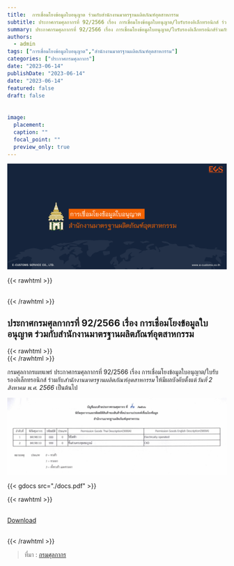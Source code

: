 ```yaml
---
title: 	การเชื่อมโยงข้อมูลใบอนุญาต ร่วมกับสำนักงานมาตรฐานผลิตภัณฑ์อุตสาหกรรม
subtitle: ประกาศกรมศุลกากรที่ 92/2566 เรื่อง การเชื่อมโยงข้อมูลใบอนุญาต/ใบรับรองอิเล็กทรอนิกส์ ร่วมกับสํานักงานมาตรฐานผลิตภัณฑ์อุตสาหกรรม 
summary: ประกาศกรมศุลกากรที่ 92/2566 เรื่อง การเชื่อมโยงข้อมูลใบอนุญาต/ใบรับรองอิเล็กทรอนิกส์ร่วมกับสํานักงานมาตรฐานผลิตภัณฑ์อุตสาหกรรม
authors:
  - admin
tags: ["การเชื่อมโยงข้อมูลใบอนุญาต","สำนักงานมาตรฐานผลิตภัณฑ์อุตสาหกรรม"]
categories: ["ประกาศกรมศุลกากร"]
date: "2023-06-14"
publishDate: "2023-06-14"
date: "2023-06-14"
featured: false
draft: false


image:
  placement:
  caption: ""
  focal_point: ""
  preview_only: true
---
```


![](featured.png)

{{< rawhtml >}}
<br>
<br>

{{< /rawhtml >}}

## ประกาศกรมศุลกากรที่ 92/2566 เรื่อง การเชื่อมโยงข้อมูลใบอนุญาต ร่วมกับสำนักงานมาตรฐานผลิตภัณฑ์อุตสาหกรรม


{{< rawhtml >}}
<br>
{{< /rawhtml >}}


กรมศุลกากรเผยแพร่ ประกาศกรมศุลกากรที่ 92/2566 เรื่อง การเชื่อมโยงข้อมูลใบอนุญาต/ใบรับรองอิเล็กทรอนิกส์ ร่วมกับ*สำนักงานมาตรฐานผลิตภัณฑ์อุตสาหกรรม* ให้มีผลบังคับตั้งแต่*วันที่ 2 สิงหาคม พ.ศ. 2566* เป็นต้นไป


![](img-01.png)




{{< gdocs src="./docs.pdf" >}}


{{< rawhtml >}}
<br>

<br>
<div class="article-tags">
<a class="badge badge-danger" href="./docs.pdf" target="_blank" id="download_files_new">Download</a>

</div>
<br>

{{< /rawhtml >}}

> ที่มา : [กรมศุลกากร](https://www.customs.go.th/cont_strc_download_with_docno_date.php?lang=th&top_menu=menu_homepage&current_id=14232932414b505f47464b4d464b49)
